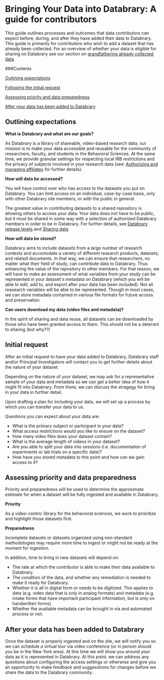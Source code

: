 Bringing Your Data into Databrary: A guide for contributors
===========================================================

This guide outlines processes and outcomes that data contributors can expect before, during, and after they have added their data to Databrary. This guide is primarily for contributors who wish to add a dataset that has already been collected. For an overview of whether your data is eligible for sharing on Databrary see our section on [grandfathering already collected data](http://databrary.org/access/guide/investigators/release/grandfathering-data.html)

###Contents

[Outlining expectations](#expectations)

[Following the initial request](#initial_request)

[Assessing priority and data preparedness](#priority)

[After your data has been added to Databrary](#after)

## <a name="expectations">Outlining expectations</a>

**What is Databrary and what are our goals?**

As Databrary is a library of shareable, video-based research data, our mission is to make your data accessible and reusable for the community of researchers, faculty, and students in the Behavioral Sciences. At the same time, we provide granular settings for respecting local IRB restrictions and the privacy of subjects involved in your research data (see: [Authorizing and managing affiliates](http://databrary.org/access/guide/investigators/authorization/affiliates.html) for further details). 


**How will data be accessed?**

You will have control over who has access to the datasets you put on Databrary. You can limit access on an individual, case-by-case basis, only with other Databrary site members, or with the public in general. 

The greatest value in contributing datasets to a shared repository is allowing others to access your data. Your data does not have to be public, but it must be shared in some way with a selection of authorized Databrary members in order to be in Databrary. For further details, see [Databrary release levels](http://databrary.org/access/guide/investigators/release/release-levels.html) and [Sharing data](http://databrary.org/access/guide/investigators/access.html)  

**How will data be stored?**

Databrary aims to include datasets from a large number of research contexts and accomodate a variety of different research products, datasets, and related documents. In that way, we can ensure that researchers, no matter what their field of study, can contribute data to Databrary. Thus enhancing the value of the repository to other members. For that reason, we will have to make an assessment of what variables from your study can be represented in your dataset's metadata on Databrary (which you will be able to edit, add to, and export after your data has been included). Not all reasearch variables will be able to be represented. Though in most cases, we can store metadata contained in various file formats for future access and preservation.

**Can users download my data (video files and metadata)?**

In the spirit of sharing and data reuse, all datasets can be downloaded by those who have been granted access to them. This should not be a deterant to sharing (but why??)


## <a name="initial_request">Initial request</a>

  After an initial request to have your data added to Databrary, Databrary staff and/or Principal Investigators will contact you to get further details about the nature of your dataset. 

  Depending on the nature of your dataset, we may ask for a representative sample of your data and metadata so we can get a better idea of how it might fit into Databrary. From there, we can discuss the stragegy for bring in your data in further detail.

  Upon drafting a plan for including your data, we will set up a process by which you can transfer your data to us.


  Questions you can expect about your data are:

  * What is the primary subject or participant in your data?
  * What access restrictions would you like to ensure on the dataset?
  * How many video files does your dataset contain?
  * What is the average length of videos in your dataset?
  * Are you able to split your data into sessions (i.e. documentation of experiments or lab trials on a specific date)?
  * How have you stored metadata to this point and how can we gain access to it?

  


## <a name="priority">Assessing priority and data preparedness</a>
  Priority and preparedness will be used to determine the approximate estimate for when a dataset will be fully ingested and available in Databrary. 

  **Priority**

  As a video-centric library for the behavioral sciences, we work to prioritize and highlight those datasets first.  

  **Preparedness**
  
  Incomplete datasets or datasets organized using non-standard methodologies may require more time to ingest or might not be ready at the moment for ingestion.

  In addition, time to bring in new datasets will depend on:

  * The rate at which the contributor is able to make their data available to Databrary. 
  * The condition of the data, and whether any remediation is needed to make it ready for Databrary. 
  * Whether it is all in digital form or needs to be digitized. This applies to data (e.g. video data that is only in analog formats) and metadata (e.g. intake forms that have important participant information, but is only on handwritten forms).
  * Whether the available metadata can be brought in via and automated process or not.


## <a name="after">After your data has been added to Databrary</a>
  Once the dataset is properly ingested and on the site, we will notify you so we can schedule a virtual tour via video conference (or in person should you be in the New York area). At this time we will show you around your data as it is represented in Databrary. At this point, we can address any questions about configuring the access settings or otherwise and give you an opportunity to make feedback and suggesstions for changes before we share the data to the Databrary community.

